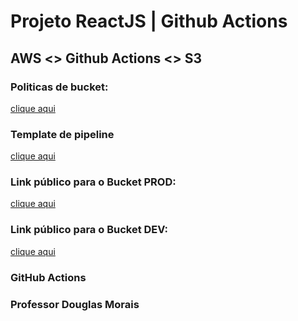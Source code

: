 # Projeto ReactJS | Github Actions
## AWS <> Github Actions <> S3

### Politicas de bucket:
[clique aqui](bucket.json)

### Template de pipeline
[clique aqui](template.yml)

### Link público para o Bucket PROD:
[clique aqui]()

### Link público para o Bucket DEV:
[clique aqui]()


### GitHub Actions


### Professor Douglas Morais